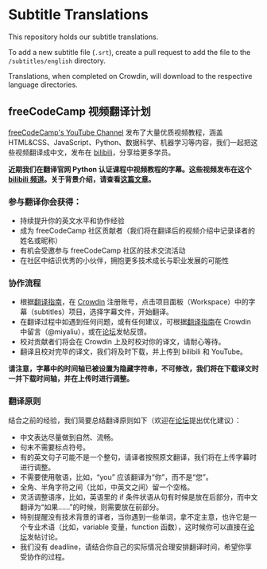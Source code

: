 # Subtitle Translations

This repository holds our subtitle translations.

To add a new subtitle file (`.srt`), create a pull request to add the file to the `/subtitles/english` directory.

Translations, when completed on Crowdin, will download to the respective language directories.

## freeCodeCamp 视频翻译计划

[freeCodeCamp's YouTube Channel](https://www.youtube.com/freecodecamp) 发布了大量优质视频教程，涵盖 HTML&CSS、JavaScript、Python、数据科学、机器学习等内容，我们一起把这些视频翻译成中文，发布在 [bilibili](https://space.bilibili.com/335505768)，分享给更多学员。

**近期我们在翻译官网 Python 认证课程中视频教程的字幕。这些视频发布在这个 [bilibili 频道](https://space.bilibili.com/23738296/)。关于背景介绍，请查看[这篇文章](https://chinese.freecodecamp.org/news/python-curriculum-chinese-version/)。**

### 参与翻译你会获得：

- 持续提升你的英文水平和协作经验
- 成为 freeCodeCamp 社区贡献者（我们将在翻译后的视频介绍中记录译者的姓名或昵称）
- 有机会受邀参与 freeCodeCamp 社区的技术交流活动
- 在社区中结识优秀的小伙伴，拥抱更多技术成长与职业发展的可能性

### 协作流程
- 根据[翻译指南](https://contribute.freecodecamp.org/#/i18n/chinese/how-to-translate-files)，在 [Crowdin](https://freecodecamp.crowdin.com/u/projects/19/l/zh-CN) 注册账号，点击项目面板（Workspace）中的字幕（subtitles）项目，选择字幕文件，开始翻译。
- 在翻译过程中如遇到任何问题，或有任何建议，可根据[翻译指南](https://contribute.freecodecamp.org/#/i18n/chinese/how-to-translate-files)在 Crowdin 中留言（@miyaliu），或在[论坛](https://chinese.freecodecamp.org/forum/)发帖反馈。
- 校对贡献者们将会在 Crowdin 上及时校对你的译文，请耐心等待。
- 翻译且校对完毕的译文，我们将及时下载，并上传到 bilibili 和 YouTube。

**请注意，字幕中的时间轴已被设置为隐藏字符串，不可修改，我们将在下载译文时一并下载时间轴，并在上传时进行调整。**

### 翻译原则
结合之前的经验，我们简要总结翻译原则如下（欢迎在[论坛](https://chinese.freecodecamp.org/forum/)提出优化建议）：

- 中文表达尽量做到自然、流畅。
- 句末不需要标点符号。
- 有的英文句子可能不是一个整句，请译者按照原文翻译，我们将在上传字幕时进行调整。
- 不需要使用敬语，比如，“you” 应该翻译为“你”，而不是“您”。
- 全角、半角字符之间（比如，中英文之间）留一个空格。
- 灵活调整语序，比如，英语里的 if 条件状语从句有时候是放在后部分，而中文翻译为“如果......”的时候，则需要放在前部分。
- 特别提醒没有技术背景的译者，当你遇到一些单词，拿不定主意，也许它是一个专业术语（比如，variable 变量，function 函数），这时候你可以直接在[论坛](https://chinese.freecodecamp.org/forum/)发帖讨论。
- 我们没有 deadline，请结合你自己的实际情况合理安排翻译时间，希望你享受协作的过程。

